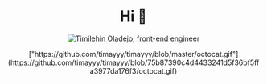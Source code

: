 <h1 align="center">Hi 👋</h1>
<div align="center">
    <a href="https://git.io/typing-svg"><img src="https://readme-typing-svg.herokuapp.com?font=Sriracha&size=36&duration=3500&color=ffff&center=true&width=500&lines=My+name+is+Timilehin+Oladejo!;Front-end+engineer;" alt="Timilehin Oladejo, front-end engineer"></a>
</div>

<p align="center">
   ["https://github.com/timayyy/timayyy/blob/master/octocat.gif"](https://github.com/timayyy/timayyy/blob/75b87390c4d4433241d5f36bf5ffa3977da176f3/octocat.gif)
</p>

<!--
**timayyy/timayyy** is a ✨ _special_ ✨ repository because its `README.md` (this file) appears on your GitHub profile.

Here are some ideas to get you started:

- 🔭 I’m currently working on ...
- 🌱 I’m currently learning ...
- 👯 I’m looking to collaborate on ...
- 🤔 I’m looking for help with ...
- 💬 Ask me about ...
- 📫 How to reach me: ...
- 😄 Pronouns: ...
- ⚡ Fun fact: ...
-->
